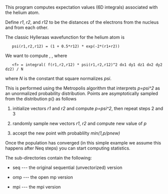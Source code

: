 This program computes expectation values (6D integrals) associated with the helium atom.  

Define *r1*, *r2*, and *r12* to be the distances of the electrons from the nucleus and from each other. 

The classic Hylleraas wavefunction for the helium atom is
~~~
   psi(r1,r2,r12) = (1 + 0.5*r12) * exp(-2*(r1+r2))
~~~

We want to compute *<r1>*, *<r2>*, *<r12>* where

~~~
   <f> = integral( f(r1,r2,r12) * psi(r1,r2,r12)^2 dx1 dy1 dz1 dx2 dy2 dz2) / N
~~~

where *N* is the constant that square normalizes *psi*.

This is performed using the Metropolis algorithm that interprets *p=psi^2* as an unormalized probability distribution.  Points are asymptotically sampled from the distribution p() as follows

1. initialize vectors *r1* and *r2* and compute *p=psi^2*, then repeat steps 2 and 3

2. randomly sample new vectors *r1*, *r2* and compute new value of *p*

3. accept the new point with probablilty *min(1,p/pnew)*

Once the population has converged (in this simple example we assume this happens after Neq steps) you can start computing statistics.


The sub-directories contain the following:

* seq --- the original sequential (unvectorized) version

* omp --- the open mp version

* mpi --- the mpi version
